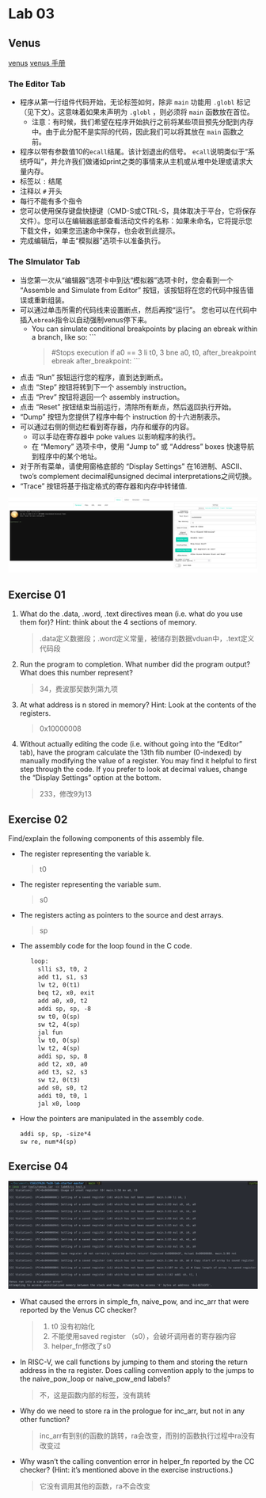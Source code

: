 # Lab 03
## Venus
[venus](https://venus.cs61c.org/)
[venus 手册](https://web.archive.org/web/20201205153938/http://cs61c.org/resources/venus-reference#traces)
### The Editor Tab
- 程序从第一行组件代码开始，无论标签如何，除非 `main` 功能用 `.globl` 标记（见下文）。这意味着如果未声明为 `.globl` ，则必须将 `main` 函数放在首位。
  - 注意：有时候，我们希望在程序开始执行之前将某些项目预先分配到内存中。由于此分配不是实际的代码，因此我们可以将其放在 `main` 函数之前。
- 程序以带有参数值10的`ecall`结尾。该计划退出的信号。 `ecall`说明类似于“系统呼叫”，并允许我们做诸如print之类的事情来从主机或从堆中处理或请求大量内存。
- 标签以 `:` 结尾
- 注释以 `#` 开头
- 每行不能有多个指令
- 您可以使用保存键盘快捷键（CMD-S或CTRL-S，具体取决于平台，它将保存文件）。您可以在编辑器底部查看活动文件的名称：如果未命名，它将提示您下载文件，如果您迅速命中保存，也会收到此提示。
- 完成编辑后，单击“模拟器”选项卡以准备执行。
### The SImulator Tab
- 当您第一次从“编辑器”选项卡中到达“模拟器”选项卡时，您会看到一个 “Assemble and Simulate from Editor” 按钮，该按钮将在您的代码中报告错误或重新组装。
- 可以通过单击所需的代码线来设置断点，然后再按“运行”。 您也可以在代码中插入`ebreak`指令以自动强制venus停下来。
  - You can simulate conditional breakpoints by placing an ebreak within a branch, like so: ```
    > #Stops execution if a0 == 3 li t0, 3 bne a0, t0, after_breakpoint ebreak after_breakpoint: ```
- 点击 “Run” 按钮运行您的程序，直到达到断点。
- 点击 “Step” 按钮将转到下一个 assembly instruction。
- 点击 “Prev” 按钮将退回一个 assembly instruction。
- 点击 “Reset” 按钮结束当前运行，清除所有断点，然后返回执行开始。
- “Dump” 按钮为您提供了程序中每个 instruction 的十六进制表示。
- 可以通过右侧的侧边栏看到寄存器，内存和缓存的内容。
  - 可以手动在寄存器中 poke values 以影响程序的执行。
  - 在 “Memory” 选项卡中，使用 “Jump to” 或 “Address” boxes 快速导航到程序中的某个地址。
- 对于所有菜单，请使用窗格底部的 “Display Settings” 在16进制、ASCII、two’s complement decimal和unsigned decimal interpretations之间切换。
-  “Trace” 按钮将基于指定格式的寄存器和内存中转储值.

![](lab03/venus.png)  

## Exercise 01

1) What do the .data, .word, .text directives mean (i.e. what do you use them for)? Hint: think about the 4 sections of memory.
   > .data定义数据段；.word定义常量，被储存到数据vduan中，.text定义代码段
2) Run the program to completion. What number did the program output? What does this number represent?
   > 34，费波那契数列第九项
3) At what address is n stored in memory? Hint: Look at the contents of the registers.
   > 0x10000008
4) Without actually editing the code (i.e. without going into the “Editor” tab), have the program calculate the 13th fib number (0-indexed) by manually modifying the value of a register. You may find it helpful to first step through the code. If you prefer to look at decimal values, change the “Display Settings” option at the bottom.
   > 233，修改9为13

## Exercise 02
Find/explain the following components of this assembly file.

   - The register representing the variable k.
      > t0
   - The register representing the variable sum.
      >  s0
   - The registers acting as pointers to the source and dest arrays.
      > sp 
   - The assembly code for the loop found in the C code.
       ```rsicv
          loop:
            slli s3, t0, 2
            add t1, s1, s3
            lw t2, 0(t1)
            beq t2, x0, exit
            add a0, x0, t2
            addi sp, sp, -8
            sw t0, 0(sp)
            sw t2, 4(sp)
            jal fun
            lw t0, 0(sp)
            lw t2, 4(sp)
            addi sp, sp, 8
            add t2, x0, a0
            add t3, s2, s3
            sw t2, 0(t3)
            add s0, s0, t2
            addi t0, t0, 1
            jal x0, loop
        ``` 
   - How the pointers are manipulated in the assembly code.
      ```riscv
      addi sp, sp, -size*4
      sw re, num*4(sp)
      ```
## Exercise 04
![](lab03/ccerror.jpg)
- What caused the errors in simple_fn, naive_pow, and inc_arr that were reported by the Venus CC checker?
   > 1. t0 没有初始化  
   > 2. 不能使用saved register （s0），会破坏调用者的寄存器内容
   > 3. helper_fn修改了s0
- In RISC-V, we call functions by jumping to them and storing the return address in the ra register. Does calling convention apply to the jumps to the naive_pow_loop or naive_pow_end labels?
   > 不，这是函数内部的标签，没有跳转
- Why do we need to store ra in the prologue for inc_arr, but not in any other function?
  > inc_arr有到别的函数的跳转，ra会改变，而别的函数执行过程中ra没有改变过
- Why wasn’t the calling convention error in helper_fn reported by the CC checker? (Hint: it’s mentioned above in the exercise instructions.)
  > 它没有调用其他的函数，ra不会改变